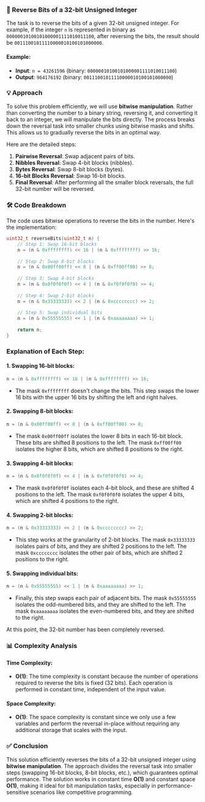 ### 🌟 Reverse Bits of a 32-bit Unsigned Integer

The task is to reverse the bits of a given 32-bit unsigned integer. For example, if the integer `n` is represented in binary as `00000010100101000001111010011100`, after reversing the bits, the result should be `00111001011110000010100101000000`.

#### Example:
- **Input**: `n = 43261596` (binary: `00000010100101000001111010011100`)
- **Output**: `964176192` (binary: `00111001011110000010100101000000`)

### 💡 Approach

To solve this problem efficiently, we will use **bitwise manipulation**. Rather than converting the number to a binary string, reversing it, and converting it back to an integer, we will manipulate the bits directly. The process breaks down the reversal task into smaller chunks using bitwise masks and shifts. This allows us to gradually reverse the bits in an optimal way.

Here are the detailed steps:

1. **Pairwise Reversal**: Swap adjacent pairs of bits.
2. **Nibbles Reversal**: Swap 4-bit blocks (nibbles).
3. **Bytes Reversal**: Swap 8-bit blocks (bytes).
4. **16-bit Blocks Reversal**: Swap 16-bit blocks.
5. **Final Reversal**: After performing all the smaller block reversals, the full 32-bit number will be reversed.

### 🛠 Code Breakdown

The code uses bitwise operations to reverse the bits in the number. Here's the implementation:

```cpp
uint32_t reverseBits(uint32_t n) {
    // Step 1: Swap 16-bit blocks
    n = (n & 0xffffffff) << 16 | (n & 0xffffffff) >> 16;
    
    // Step 2: Swap 8-bit blocks
    n = (n & 0x00ff00ff) << 8 | (n & 0xff00ff00) >> 8;
    
    // Step 3: Swap 4-bit blocks
    n = (n & 0x0f0f0f0f) << 4 | (n & 0xf0f0f0f0) >> 4;
    
    // Step 4: Swap 2-bit blocks
    n = (n & 0x33333333) << 2 | (n & 0xcccccccc) >> 2;
    
    // Step 5: Swap individual bits
    n = (n & 0x55555555) << 1 | (n & 0xaaaaaaaa) >> 1;
    
    return n;
}
```

### Explanation of Each Step:

#### 1. **Swapping 16-bit blocks**:
```cpp
n = (n & 0xffffffff) << 16 | (n & 0xffffffff) >> 16;
```
- The mask `0xffffffff` doesn't change the bits. This step swaps the lower 16 bits with the upper 16 bits by shifting the left and right halves.

#### 2. **Swapping 8-bit blocks**:
```cpp
n = (n & 0x00ff00ff) << 8 | (n & 0xff00ff00) >> 8;
```
- The mask `0x00ff00ff` isolates the lower 8 bits in each 16-bit block. These bits are shifted 8 positions to the left. The mask `0xff00ff00` isolates the higher 8 bits, which are shifted 8 positions to the right.

#### 3. **Swapping 4-bit blocks**:
```cpp
n = (n & 0x0f0f0f0f) << 4 | (n & 0xf0f0f0f0) >> 4;
```
- The mask `0x0f0f0f0f` isolates each 4-bit block, and these are shifted 4 positions to the left. The mask `0xf0f0f0f0` isolates the upper 4 bits, which are shifted 4 positions to the right.

#### 4. **Swapping 2-bit blocks**:
```cpp
n = (n & 0x33333333) << 2 | (n & 0xcccccccc) >> 2;
```
- This step works at the granularity of 2-bit blocks. The mask `0x33333333` isolates pairs of bits, and they are shifted 2 positions to the left. The mask `0xcccccccc` isolates the other pair of bits, which are shifted 2 positions to the right.

#### 5. **Swapping individual bits**:
```cpp
n = (n & 0x55555555) << 1 | (n & 0xaaaaaaaa) >> 1;
```
- Finally, this step swaps each pair of adjacent bits. The mask `0x55555555` isolates the odd-numbered bits, and they are shifted to the left. The mask `0xaaaaaaaa` isolates the even-numbered bits, and they are shifted to the right.

At this point, the 32-bit number has been completely reversed.

### 📊 Complexity Analysis

#### Time Complexity:
- **O(1)**: The time complexity is constant because the number of operations required to reverse the bits is fixed (32 bits). Each operation is performed in constant time, independent of the input value.

#### Space Complexity:
- **O(1)**: The space complexity is constant since we only use a few variables and perform the reversal in-place without requiring any additional storage that scales with the input.

### ✅ Conclusion

This solution efficiently reverses the bits of a 32-bit unsigned integer using **bitwise manipulation**. The approach divides the reversal task into smaller steps (swapping 16-bit blocks, 8-bit blocks, etc.), which guarantees optimal performance. The solution works in constant time **O(1)** and constant space **O(1)**, making it ideal for bit manipulation tasks, especially in performance-sensitive scenarios like competitive programming.